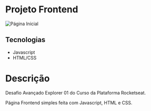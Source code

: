 # Projeto Frontend

![Página Inicial]()

## Tecnologias
- Javascript
- HTML/CSS

# Descrição

Desafio Avançado Explorer 01 do Curso da Plataforma Rocketseat.

Página Frontend simples feita com Javascript, HTML e CSS.

